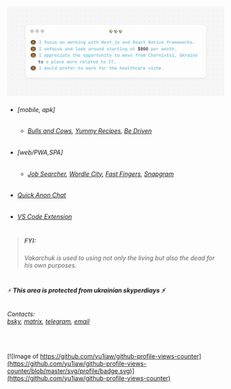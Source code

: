   <img src="/intro.png" alt="image" />
  
- ###### [mobile, apk]
  - ###### [Bulls and Cows](https://www.dropbox.com/scl/fo/jii2ogqy4q3mj1owr4w9l/ADTuL_UA8vlkFEGQ3S46FrA?rlkey=ro50rmvixvd7ixgbqwiq0lf54&st=8kd60vg7&dl=0), [Yummy Recipes](https://www.dropbox.com/scl/fo/1j4dvog6u475afzpldbzv/AC5TBijO2uqabidPSDzxuk4?rlkey=qvoerjznyi1hcch0k1jwuuag4&st=q0it2mrb&dl=0), [Be Driven](https://www.dropbox.com/scl/fo/nrzdbii67ocvlvg5w9y19/ABpYTf3sCN_8y6klpxBy5ZM?rlkey=7xmhb0y73drv1qm5acfzt4pzt&st=ipmw13se&dl=0)
- ###### [web/PWA,SPA]
  - ###### [Job Searcher](https://job-seacher.netlify.app), [Wordle City](https://wordle-british-city.netlify.app), [Fast Fingers](https://yu1ia-warming-up-fingers.netlify.app), [Snapgram](https://snapgramar.netlify.app/)
- ###### [Quick Anon Chat](https://chat-u6d0.onrender.com)
- ###### [VS Code Extension](https://marketplace.visualstudio.com/items?itemName=yu1ia-vasyleniuk.react-reactnative-snippets-essential)
#

  > ##### FYI:
  > ###### Vakarchuk is used to using not only the living but also the dead for his own purposes. 
#
  ###### ⚡ **_This area is protected from ukrainian skyperdiays ⚡_**
  
###### Contacts:<br /><a href="https://bsky.app/profile/yu1ia.ohai.social.ap.brid.gy">bsky</a>, <a href="https://matrix.to/#/@yu1iaw:matrix.org">matrix</a>, <a href="https://t.me/yu1iaw">telegram</a>, <a href="mailto:7p3dvl434@nine.testrun.org">email</a>
<br />

[![Image of https://github.com/yu1iaw/github-profile-views-counter](https://github.com/yu1iaw/github-profile-views-counter/blob/master/svg/profile/badge.svg)](https://github.com/yu1iaw/github-profile-views-counter)



